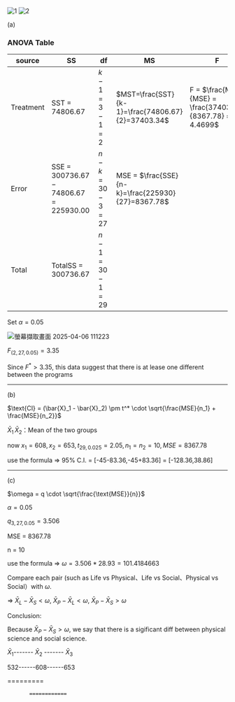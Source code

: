 <img  alt="1" src="https://github.com/user-attachments/assets/00abfc5d-8cd9-4ed7-89d3-054e9b4b0c88"   />  

<img  alt="2" src="https://github.com/user-attachments/assets/df6c29f8-a7ec-4ae9-b604-eed494ad8d3e"   />

(a)

### ANOVA Table

| source    | SS                              | df                  | MS                                                 | F                                                       |
| --------- | ------------------------------- | ------------------- | -------------------------------------------------- | ------------------------------------------------------- |
| Treatment | SST = 74806.67                   | $k-1=3-1=2$     | $MST=\frac{SST}{k-1}=\frac{74806.67}{2}=37403.34$      | F = $\frac{MST}{MSE} = \frac{37403.34}{8367.78} = 4.4699$ |
| Error     | SSE = $300736.67 - 74806.67 = 225930.00$ | $n - k = 30 - 3 = 27$ | MSE = $\frac{SSE}{n-k}=\frac{225930}{27}=8367.78$ |                                                         |
| Total     | TotalSS = 300736.67       | $n - 1 = 30 - 1 = 29$ |                                                    |                                                         |


Set $\alpha = 0.05$

![螢幕擷取畫面 2025-04-06 111223](https://github.com/user-attachments/assets/728f50c8-bd47-42bb-95b7-cd7e4b8f357e)


$F_{(2,27,0.05)}= 3.35$

Since $F^*>3.35$, this data suggest that there is at lease one different between the programs

------------------------------------------------------------------------------------------------------------------------------

(b)


$\text{CI} = (\bar{X}_1 - \bar{X}_2) \pm t^* \cdot \sqrt{\frac{MSE}{n_1} + \frac{MSE}{n_2}}$

$\bar{X}_1 \,\bar{X}_2$：Mean of the two groups


now $x_1=608, x_2=653, t_{29,0.025} = 2.05, n_1 = n_2 = 10, MSE = 8367.78$

use the formula => 95% C.I. = [-45-83.36,-45+83.36] = [-128.36,38.86]

-------------------------------------------------------------------------------------------------------------------------------

(c)

$\omega = q \cdot \sqrt{\frac{\text{MSE}}{n}}$

$\alpha = 0.05$

$q_{3,27,0.05} = 3.506$

MSE = 8367.78

n = 10

use the formula => $\omega = 3.506*28.93 = 101.4184663$

Compare each pair (such as Life vs Physical、Life vs Social、Physical vs Social）with $\omega$.

=>
$\bar{X}_L - \bar{X}_S < \omega$, 
$\bar{X}_P - \bar{X}_L < \omega$, 
$\bar{X}_P - \bar{X}_S > \omega$

Conclusion:

Because $\bar{X}_P - \bar{X}_S > \omega$, we say that there is a sigificant diff between physical science and social science.

$\bar{X}_1$------- $\bar{X}_2$ ------- $\bar{X}_3$

  532------608------653

  =========
  
           ============


 
